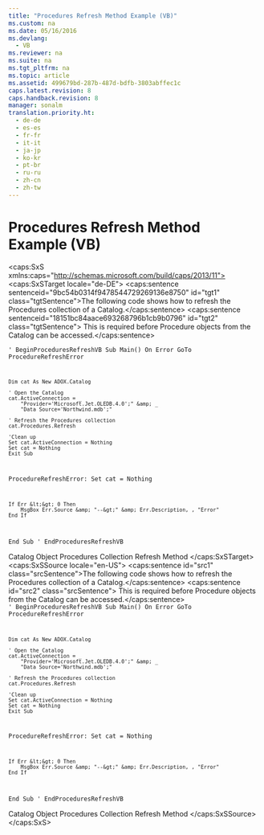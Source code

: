 ```yaml
---
title: "Procedures Refresh Method Example (VB)"
ms.custom: na
ms.date: 05/16/2016
ms.devlang: 
  - VB
ms.reviewer: na
ms.suite: na
ms.tgt_pltfrm: na
ms.topic: article
ms.assetid: 499679bd-287b-487d-bdfb-3803abffec1c
caps.latest.revision: 8
caps.handback.revision: 8
manager: sonalm
translation.priority.ht: 
  - de-de
  - es-es
  - fr-fr
  - it-it
  - ja-jp
  - ko-kr
  - pt-br
  - ru-ru
  - zh-cn
  - zh-tw
---
```

# Procedures Refresh Method Example (VB)
<?xml version="1.0" encoding="utf-8"?>
<caps:SxS xmlns:caps="http://schemas.microsoft.com/build/caps/2013/11">
  <caps:SxSTarget locale="de-DE">
    <developerReferenceWithoutSyntaxDocument xsi:schemaLocation="http://ddue.schemas.microsoft.com/authoring/2003/5 http://dduestorage.blob.core.windows.net/ddueschema/developer.xsd" xmlns="http://ddue.schemas.microsoft.com/authoring/2003/5" xmlns:xlink="http://www.w3.org/1999/xlink" xmlns:xsi="http://www.w3.org/2001/XMLSchema-instance">
      <introduction>
        <para>
          <caps:sentence sentenceid="9bc54b0314f9478544729269136e8750" id="tgt1" class="tgtSentence">The following code shows how to refresh the <legacyLink xlink:href="dc7a38e1-93b9-4034-9af2-ff419e8fb2a3">Procedures</legacyLink> collection of a <legacyLink xlink:href="bb651639-a488-4e38-b6de-0ed99fa4dd92">Catalog</legacyLink>.</caps:sentence>
          <caps:sentence sentenceid="18151bc84aace693268796b1cb9b0796" id="tgt2" class="tgtSentence"> This is required before <legacyLink xlink:href="927bcf3e-32f5-4a80-98d3-600779f0732e">Procedure</legacyLink> objects from the <legacyBold>Catalog</legacyBold> can be accessed.</caps:sentence>
        </para>
      </introduction>
      <section>
        <content>
          <code>' BeginProceduresRefreshVB
Sub Main()
    On Error GoTo ProcedureRefreshError

    Dim cat As New ADOX.Catalog
    
    ' Open the Catalog
    cat.ActiveConnection = _
        "Provider='Microsoft.Jet.OLEDB.4.0';" &amp; _
        "Data Source='Northwind.mdb';"
    
    ' Refresh the Procedures collection
    cat.Procedures.Refresh

    'Clean up
    Set cat.ActiveConnection = Nothing
    Set cat = Nothing
    Exit Sub
    
ProcedureRefreshError:
    Set cat = Nothing
    
    If Err &lt;&gt; 0 Then
        MsgBox Err.Source &amp; "--&gt;" &amp; Err.Description, , "Error"
    End If
End Sub
' EndProceduresRefreshVB</code>
        </content>
      </section>
      <relatedTopics>
        <link xlink:href="bb651639-a488-4e38-b6de-0ed99fa4dd92">Catalog Object</link>
        <link xlink:href="dc7a38e1-93b9-4034-9af2-ff419e8fb2a3">Procedures Collection</link>
        <link xlink:href="089b7ca7-684f-4259-8032-5bd1ecc54426">Refresh Method</link>
      </relatedTopics>
    </developerReferenceWithoutSyntaxDocument>
  </caps:SxSTarget>
  <caps:SxSSource locale="en-US">
    <developerReferenceWithoutSyntaxDocument xsi:schemaLocation="http://ddue.schemas.microsoft.com/authoring/2003/5 http://dduestorage.blob.core.windows.net/ddueschema/developer.xsd" xmlns="http://ddue.schemas.microsoft.com/authoring/2003/5" xmlns:xlink="http://www.w3.org/1999/xlink" xmlns:xsi="http://www.w3.org/2001/XMLSchema-instance">
      <introduction>
        <para>
          <caps:sentence id="src1" class="srcSentence">The following code shows how to refresh the <legacyLink xlink:href="dc7a38e1-93b9-4034-9af2-ff419e8fb2a3">Procedures</legacyLink> collection of a <legacyLink xlink:href="bb651639-a488-4e38-b6de-0ed99fa4dd92">Catalog</legacyLink>.</caps:sentence>
          <caps:sentence id="src2" class="srcSentence"> This is required before <legacyLink xlink:href="927bcf3e-32f5-4a80-98d3-600779f0732e">Procedure</legacyLink> objects from the <legacyBold>Catalog</legacyBold> can be accessed.</caps:sentence>
        </para>
      </introduction>
      <section>
        <content>
          <code>' BeginProceduresRefreshVB
Sub Main()
    On Error GoTo ProcedureRefreshError

    Dim cat As New ADOX.Catalog
    
    ' Open the Catalog
    cat.ActiveConnection = _
        "Provider='Microsoft.Jet.OLEDB.4.0';" &amp; _
        "Data Source='Northwind.mdb';"
    
    ' Refresh the Procedures collection
    cat.Procedures.Refresh

    'Clean up
    Set cat.ActiveConnection = Nothing
    Set cat = Nothing
    Exit Sub
    
ProcedureRefreshError:
    Set cat = Nothing
    
    If Err &lt;&gt; 0 Then
        MsgBox Err.Source &amp; "--&gt;" &amp; Err.Description, , "Error"
    End If
End Sub
' EndProceduresRefreshVB</code>
        </content>
      </section>
      <relatedTopics>
        <link xlink:href="bb651639-a488-4e38-b6de-0ed99fa4dd92">Catalog Object</link>
        <link xlink:href="dc7a38e1-93b9-4034-9af2-ff419e8fb2a3">Procedures Collection</link>
        <link xlink:href="089b7ca7-684f-4259-8032-5bd1ecc54426">Refresh Method</link>
      </relatedTopics>
    </developerReferenceWithoutSyntaxDocument>
  </caps:SxSSource>
</caps:SxS>